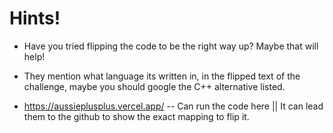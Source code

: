 # Hints!

* Have you tried flipping the code to be the right way up? Maybe that will help!

* They mention what language its written in, in the flipped text of the challenge, maybe you should google the C++ alternative listed.

* https://aussieplusplus.vercel.app/ -- Can run the code here || It can lead them to the github to show the exact mapping to flip it. 

